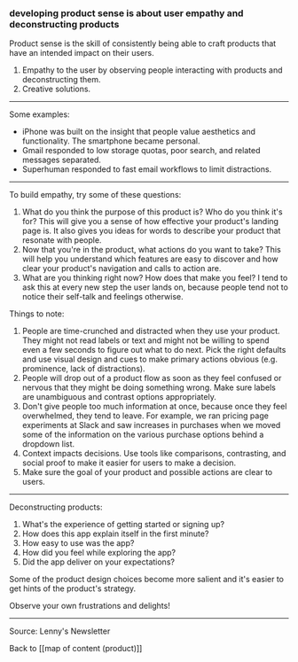 ### developing product sense is about user empathy and deconstructing products

Product sense is the skill of consistently being able to craft products that have an intended impact on their users.

1. Empathy to the user by observing people interacting with products and deconstructing them.
2. Creative solutions.

---

Some examples:

* iPhone was built on the insight that people value aesthetics and functionality. The smartphone became personal.
* Gmail responded to low storage quotas, poor search, and related messages separated.
* Superhuman responded to fast email workflows to limit distractions.

---

To build empathy, try some of these questions:

1. What do you think the purpose of this product is? Who do you think it's for? This will give you a sense of how effective your product's landing page is. It also gives you ideas for words to describe your product that resonate with people.
2. Now that you're in the product, what actions do you want to take? This will help you understand which features are easy to discover and how clear your product's navigation and calls to action are.
3. What are you thinking right now? How does that make you feel? I tend to ask this at every new step the user lands on, because people tend not to notice their self-talk and feelings otherwise.

Things to note:

1.  People are time-crunched and distracted when they use your product. They might not read labels or text and might not be willing to spend even a few seconds to figure out what to do next. Pick the right defaults and use visual design and cues to make primary actions obvious (e.g. prominence, lack of distractions).
2. People will drop out of a product flow as soon as they feel confused or nervous that they might be doing something wrong. Make sure labels are unambiguous and contrast options appropriately.
3. Don't give people too much information at once, because once they feel overwhelmed, they tend to leave. For example, we ran pricing page experiments at Slack and saw increases in purchases when we moved some of the information on the various purchase options behind a dropdown list.
4. Context impacts decisions. Use tools like comparisons, contrasting, and social proof to make it easier for users to make a decision.
5.  Make sure the goal of your product and possible actions are clear to users.

---

Deconstructing products:

1. What's the experience of getting started or signing up?
2. How does this app explain itself in the first minute?
3. How easy to use was the app?
4. How did you feel while exploring the app?
5. Did the app deliver on your expectations?

Some of the product design choices become more salient and it's easier to get hints of the product's strategy.

Observe your own frustrations and delights!

---

Source: Lenny's Newsletter

Back to [[map of content (product)]]

